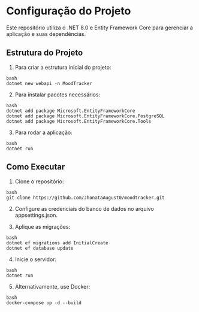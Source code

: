 # Configuração do Projeto

Este repositório utiliza o .NET 8.0 e Entity Framework Core para gerenciar a aplicação e suas dependências.

## Estrutura do Projeto

1. Para criar a estrutura inicial do projeto:
```
bash
dotnet new webapi -n MoodTracker
```

2. Para instalar pacotes necessários:
```
bash
dotnet add package Microsoft.EntityFrameworkCore
dotnet add package Microsoft.EntityFrameworkCore.PostgreSQL
dotnet add package Microsoft.EntityFrameworkCore.Tools
```

3. Para rodar a aplicação:
```
bash
dotnet run
```

## Como Executar

1. Clone o repositório:
```
bash
git clone https://github.com/JhonataAugust0/moodtracker.git
```
2. Configure as credenciais do banco de dados no arquivo appsettings.json.
          
3. Aplique as migrações:
```
bash
dotnet ef migrations add InitialCreate
dotnet ef database update
```

4. Inicie o servidor:
```
bash
dotnet run
```

5. Alternativamente, use Docker:
```
bash
docker-compose up -d --build
```
